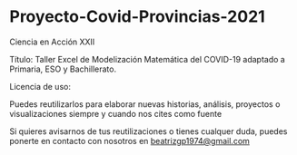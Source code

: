 # Proyecto-Covid-Provincias-2021

Ciencia en Acción XXII

Título: Taller Excel de Modelización Matemática del COVID-19 adaptado a Primaria, ESO y Bachillerato. 

Licencia de uso:

Puedes reutilizarlos para elaborar nuevas historias, análisis, proyectos o visualizaciones siempre y cuando nos cites como fuente

Si quieres avisarnos de tus reutilizaciones o tienes cualquer duda, puedes ponerte en contacto con nosotros en beatrizgp1974@gmail.com
